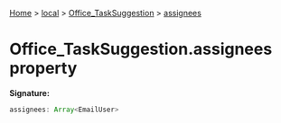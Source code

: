 [Home](./index) &gt; [local](local.md) &gt; [Office\_TaskSuggestion](local.office_tasksuggestion.md) &gt; [assignees](local.office_tasksuggestion.assignees.md)

# Office\_TaskSuggestion.assignees property


**Signature:**
```javascript
assignees: Array<EmailUser>
```
